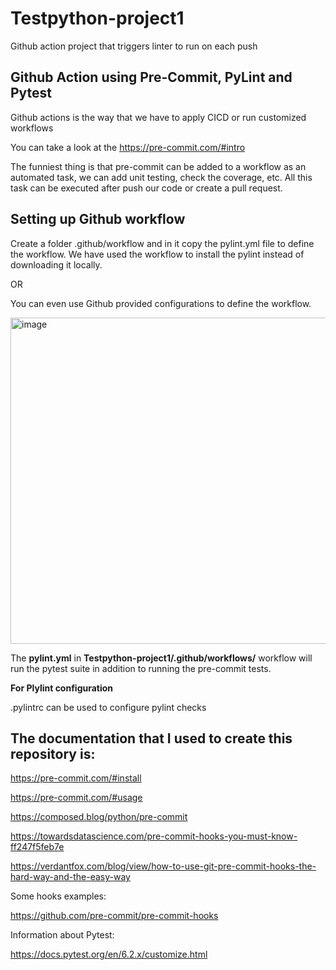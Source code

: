 # Testpython-project1

Github action project that triggers linter to run on each push

## Github Action using Pre-Commit, PyLint and Pytest

Github actions is the way that we have to apply CICD or run customized workflows

You can take a look at the https://pre-commit.com/#intro

The funniest thing is that pre-commit can be added to a workflow as an automated task, we can add unit testing, check the coverage, etc. All this task can be executed after push our code or create a pull request.

## Setting up Github workflow

Create a folder .github/workflow and in it copy the pylint.yml file to define the workflow. We have used the workflow to install the pylint instead of downloading it locally. 

OR 

You can even use Github provided configurations to define the workflow.

<img width="522" alt="image" src="https://user-images.githubusercontent.com/116036346/199461779-82478c5a-4531-4dea-8172-45fde19ca7ee.png">

The **pylint.yml** in **Testpython-project1/.github/workflows/** workflow will run the pytest suite in addition to running the pre-commit tests.

**For Plylint configuration**

.pylintrc can be used to configure pylint checks

## The documentation that I used to create this repository is:

https://pre-commit.com/#install

https://pre-commit.com/#usage

https://composed.blog/python/pre-commit

https://towardsdatascience.com/pre-commit-hooks-you-must-know-ff247f5feb7e

https://verdantfox.com/blog/view/how-to-use-git-pre-commit-hooks-the-hard-way-and-the-easy-way

Some hooks examples:

https://github.com/pre-commit/pre-commit-hooks

Information about Pytest:

https://docs.pytest.org/en/6.2.x/customize.html

